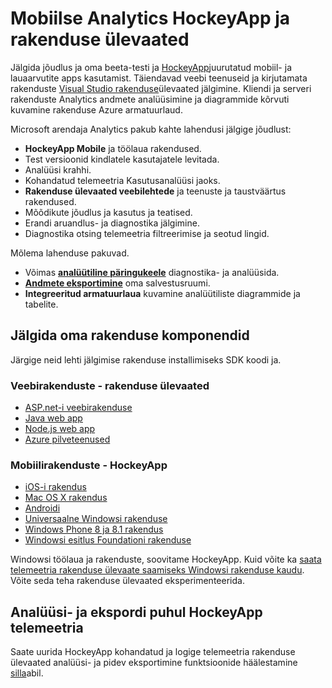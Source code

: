 <properties
    pageTitle="Jõudluse jälgimine mobiilne veebirakenduste arendaja Analytics | Microsoft Azure'i"
    description="Rakenduse jõudlus ja kasutuse jälgimise mobiilirakenduse arendajatele. , töölaua, veebiteenuse ja rakenduse ülevaated ja HockeyApp taustväärtus rakendused."
    authors="alancameronwills"
    services="application-insights"
    documentationCenter=""
    manager="douge"/>

<tags
    ms.service="application-insights"
    ms.workload="tbd"
    ms.tgt_pltfrm="ibiza"
    ms.devlang="na"
    ms.topic="article" 
    ms.date="09/19/2016"
    ms.author="awills"/>

# <a name="mobile-analytics-with-hockeyapp-and-application-insights"></a>Mobiilse Analytics HockeyApp ja rakenduse ülevaated

Jälgida jõudlus ja oma beeta-testi ja [HockeyApp](https://hockeyapp.net/)juurutatud mobiil- ja lauaarvutite apps kasutamist. Täiendavad veebi teenuseid ja kirjutamata rakenduste [Visual Studio rakenduse](app-insights-overview.md)ülevaated jälgimine. Kliendi ja serveri rakenduste Analytics andmete analüüsimine ja diagrammide kõrvuti kuvamine rakenduse Azure armatuurlaud.

Microsoft arendaja Analytics pakub kahte lahendusi jälgige jõudlust:

* **HockeyApp Mobile** ja töölaua rakendused.
 * Test versioonid kindlatele kasutajatele levitada.
 * Analüüsi krahhi.
 * Kohandatud telemeetria Kasutusanalüüsi jaoks.
* **Rakenduse ülevaated veebilehtede** ja teenuste ja taustväärtus rakendused.
 * Mõõdikute jõudlus ja kasutus ja teatised.
 * Erandi aruandlus- ja diagnostika jälgimine.
 * Diagnostika otsing telemeetria filtreerimise ja seotud lingid.

Mõlema lahenduse pakuvad.

 * Võimas **[analüütiline päringukeele](app-insights-analytics.md)** diagnostika- ja analüüsida.
 * **[Andmete eksportimine](app-insights-export-telemetry.md)** oma salvestusruumi.
 * **Integreeritud armatuurlaua** kuvamine analüütiliste diagrammide ja tabelite.

## <a name="monitor-your-app-components"></a>Jälgida oma rakenduse komponendid

Järgige neid lehti jälgimise rakenduse installimiseks SDK koodi ja.

### <a name="web-apps---application-insights"></a>Veebirakenduste - rakenduse ülevaated

* [ASP.net-i veebirakenduse](app-insights-asp-net.md) 
* [Java web app](app-insights-java-get-started.md)
* [Node.js web app](https://github.com/Microsoft/ApplicationInsights-node.js)
* [Azure pilveteenused](app-insights-cloudservices.md)

### <a name="mobile-apps---hockeyapp"></a>Mobiilirakenduste - HockeyApp

* [iOS-i rakendus](https://support.hockeyapp.net/kb/client-integration-ios-mac-os-x-tvos/hockeyapp-for-ios)
* [Mac OS X rakendus](https://support.hockeyapp.net/kb/client-integration-ios-mac-os-x-tvos/hockeyapp-for-mac-os-x)
* [Androidi](https://support.hockeyapp.net/kb/client-integration-android/hockeyapp-for-android-sdk)
* [Universaalne Windowsi rakenduse](https://support.hockeyapp.net/kb/client-integration-windows-and-windows-phone/how-to-create-an-app-for-uwp)
* [Windows Phone 8 ja 8.1 rakendus](https://support.hockeyapp.net/kb/client-integration-windows-and-windows-phone/hockeyapp-for-windows-phone-silverlight-apps-80-and-81)
* [Windowsi esitlus Foundationi rakenduse](https://support.hockeyapp.net/kb/client-integration-windows-and-windows-phone/hockeyapp-for-windows-wpf-apps)

Windowsi töölaua ja rakenduste, soovitame HockeyApp. Kuid võite ka [saata telemeetria rakenduse ülevaate saamiseks Windowsi rakenduse kaudu](app-insights-windows-desktop.md). Võite seda teha rakenduse ülevaated eksperimenteerida.


## <a name="analytics-and-export-for-hockeyapp-telemetry"></a>Analüüsi- ja ekspordi puhul HockeyApp telemeetria

Saate uurida HockeyApp kohandatud ja logige telemeetria rakenduse ülevaated analüüsi- ja pidev eksportimine funktsioonide häälestamine [silla](app-insights-hockeyapp-bridge-app.md)abil.





